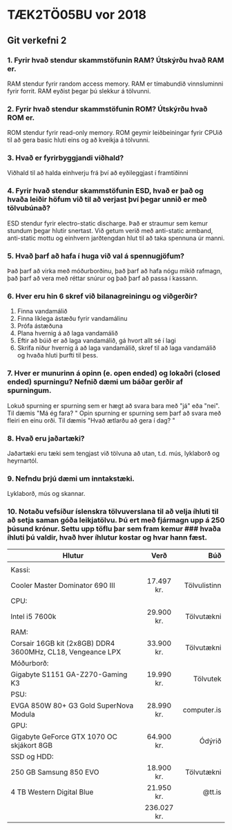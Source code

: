 # TÆK2TÖ05BU vor 2018
## Git verkefni 2
### 1. Fyrir hvað stendur skammstöfunin RAM? Útskýrðu hvað RAM er.
RAM stendur fyrir random access memory. RAM er tímabundið vinnsluminni fyrir forrit. RAM eyðist þegar þú slekkur á tölvunni.

### 2. Fyrir hvað stendur skammstöfunin ROM? Útskýrðu hvað ROM er.
ROM stendur fyrir read-only memory. ROM geymir leiðbeiningar fyrir CPUið til að gera basic hluti eins og að kveikja á tölvunni.

### 3. Hvað er fyrirbyggjandi viðhald?
Viðhald til að halda einhverju frá því að eyðileggjast í framtíðinni

### 4. Fyrir hvað stendur skammstöfunin ESD, hvað er það og hvaða leiðir höfum við til að verjast því þegar unnið er með tölvubúnað?
ESD stendur fyrir electro-static discharge. Það er straumur sem kemur stundum þegar hlutir snertast. Við getum verið með anti-static armband, anti-static mottu og einhvern jarðtengdan hlut til að taka spennuna úr manni.

### 5. Hvað þarf að hafa í huga við val á spennugjöfum? 
Það þarf að virka með móðurborðinu, það þarf að hafa nógu mikið rafmagn, það þarf að vera með réttar snúrur og það þarf að passa í kassann.

### 6. Hver eru hin 6 skref við bilanagreiningu og viðgerðir?
1. Finna vandamálið
2. Finna líklega ástæðu fyrir vandamálinu
3. Prófa ástæðuna
4. Plana hvernig á að laga vandamálið
5. Eftir að búið er að laga vandamálið, gá hvort allt sé í lagi
6. Skrifa niður hvernig á að laga vandamálið, skref til að laga vandamálið og hvaða hluti þurfti til þess.

### 7. Hver er munurinn á opinn (e. open ended) og lokaðri (closed ended) spurningu? Nefnið dæmi um báðar gerðir af spurningum.
Lokuð spurning er spurning sem er hægt að svara bara með "já" eða "nei". Til dæmis "Má ég fara? "
Opin spurning er spurning sem þarf að svara með fleiri en einu orði. Til dæmis "Hvað ætlarðu að gera í dag? "

### 8. Hvað eru jaðartæki?
Jaðartæki eru tæki sem tengjast við tölvuna að utan, t.d. mús, lyklaborð og heyrnartól.

### 9. Nefndu þrjú dæmi um inntakstæki.
Lyklaborð, mús og skannar.

### 10. Notaðu vefsíður íslenskra tölvuverslana til að velja íhluti til að setja saman góða leikjatölvu. Þú ert með fjármagn upp á 250 þúsund krónur. Settu upp töflu þar sem fram kemur ### hvaða íhluti þú valdir, hvað hver íhlutur kostar og hvar hann fæst.
| Hlutur        | Verð          | Búð   |
| ------------- |:-------------:| -----:|
|               |               |       |
| Kassi:        |  |  |
| Cooler Master Dominator 690 III      | 17.497 kr.      |   Tölvulistinn |
| CPU: |      |   |
|  Intel i5 7600k     | 29.900 kr. | Tölvutækni |
| RAM:      |      |    |
| Corsair 16GB kit (2x8GB) DDR4 3600MHz, CL18, Vengeance LPX | 33.900 kr.      |    Tölvutækni |
| Móðurborð:      |  |  |
| Gigabyte S1151 GA-Z270-Gaming K3      | 19.990 kr.      |   Tölvutek |
| PSU: |       |     |
| EVGA 850W 80+ G3 Gold SuperNova Modula      | 28.990 kr. | computer.is |
| GPU:      |      |    |
| Gigabyte GeForce GTX 1070 OC skjákort 8GB  | 64.900 kr.      |    Ódýrið |
| SSD og HDD:      |  |  |
| 250 GB Samsung 850 EVO      | 18.900 kr.      |   Tölvutækni |
| 4 TB Western Digital Blue | 21.950 kr.      |    @tt.is |
| | 236.027 kr. | |